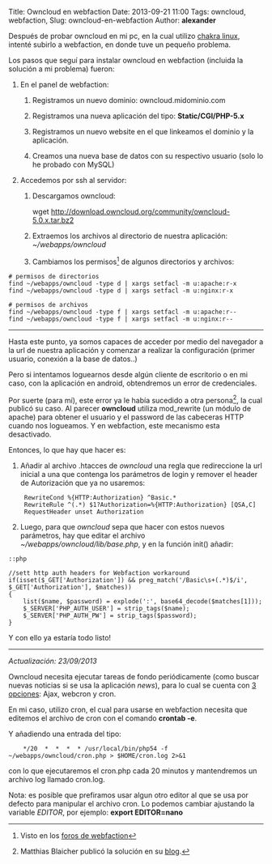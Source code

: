 Title: Owncloud en webfaction
Date: 2013-09-21 11:00
Tags: owncloud, webfaction,
Slug: owncloud-en-webfaction
Author: __alexander__

Después de probar owncloud en mi pc, en la cual utilizo [chakra linux][chakra-linux], intenté subirlo a webfaction, en donde tuve un pequeño problema.

Los pasos que seguí para instalar owncloud en webfaction (incluida la solución a mi problema) fueron:

1. En el panel de webfaction:

    1. Registramos un nuevo dominio: owncloud.midominio.com

    2. Registramos una nueva aplicación del tipo: **Static/CGI/PHP-5.x**

    3. Registramos un nuevo website en el que linkeamos el dominio y la aplicación.

    4. Creamos una nueva base de datos con su respectivo usuario (solo lo he probado con MySQL)

2. Accedemos por ssh al servidor:

    1. Descargamos owncloud:

        wget http://download.owncloud.org/community/owncloud-5.0.x.tar.bz2

    2. Extraemos los archivos al directorio de nuestra aplicación: *~/webapps/owncloud*

    3. Cambiamos los permisos[^1] de algunos directorios y archivos:

~~~
# permisos de directorios
find ~/webapps/owncloud -type d | xargs setfacl -m u:apache:r-x
find ~/webapps/owncloud -type d | xargs setfacl -m u:nginx:r-x

# permisos de archivos
find ~/webapps/owncloud -type f | xargs setfacl -m u:apache:r--
find ~/webapps/owncloud -type f | xargs setfacl -m u:nginx:r--
~~~

---

Hasta este punto, ya somos capaces de acceder por medio del navegador a la url de nuestra aplicación y comenzar a realizar la configuración (primer usuario, conexión a la base de datos..)

Pero si intentamos loguearnos desde algún cliente de escritorio o en mi caso, con la aplicación en android, obtendremos un error de credenciales.

Por suerte (para mí), este error ya le había sucedido a otra persona[^2], la cual publicó su caso. Al parecer **owncloud** utiliza mod_rewrite (un módulo de apache) para obtener el usuario y el password de las cabeceras HTTP cuando nos logueamos. Y en webfaction, este mecanismo esta desactivado.

Entonces, lo que hay que hacer es:

1. Añadir al archivo .htacces de *owncloud* una regla que redireccione la url inicial a una que contenga los parámetros de login y remover el header de Autorización que ya no usaremos:

        RewriteCond %{HTTP:Authorization} ^Basic.*
        RewriteRule ^(.*) $1?Authorization=%{HTTP:Authorization} [QSA,C]
        RequestHeader unset Authorization

2. Luego, para que *owncloud* sepa que hacer con estos nuevos parámetros, hay que editar el archivo *~/webapps/owncloud/lib/base.php*, y en la función init() añadir:

~~~
::php

//sett http auth headers for Webfaction workaround
if(isset($_GET['Authorization']) && preg_match('/Basic\s+(.*)$/i', $_GET['Authorization'], $matches))
{
    list($name, $password) = explode(':', base64_decode($matches[1]));
    $_SERVER['PHP_AUTH_USER'] = strip_tags($name);
    $_SERVER['PHP_AUTH_PW'] = strip_tags($password);
}
~~~

Y con ello ya estaría todo listo!

---

*Actualización: 23/09/2013*

Owncloud necesita ejecutar tareas de fondo periódicamente (como buscar nuevas noticias si se usa la aplicación *news*), para lo cual se cuenta con [3 opciones][background-jobs]: Ajax, webcron y cron.

En mi caso, utilizo cron, el cual para usarse en webfaction necesita que editemos el archivo de cron con el comando **crontab -e**.

Y añadiendo una entrada del tipo:

        */20  *  *  *  * /usr/local/bin/php54 -f ~/webapps/owncloud/cron.php > $HOME/cron.log 2>&1

con lo que ejecutaremos el cron.php cada 20 minutos y mantendremos un archivo log llamado cron.log.

Nota: es posible que prefiramos usar algun otro editor al que se usa por defecto para manipular el archivo cron. Lo podemos cambiar ajustando la variable *EDITOR*, por ejemplo: **export EDITOR=nano**


[^1]: Visto en los [foros de webfaction][setup-owncloud]
[^2]: Matthias Blaicher publicó la solución en su [blog][blaicher.com].

[chakra-linux]: http://www.chakra-project.org/
[setup-owncloud]: http://community.webfaction.com/questions/13195/setup-owncloud
[blaicher.com]: http://www.blaicher.com/2012/07/fixing-authentication-of-owncloud-for-webfaction/
[background-jobs]: http://doc.owncloud.org/server/5.0/admin_manual/configuration/background_jobs.html
